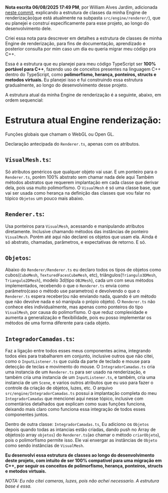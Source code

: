 **Nota escrita 06/08/2025 17:49 PM**, por William Alves Jardim, adicionada [neste commit](https://github.com/WilliamJardim/Engine/commit/5eacd51d883d16d602e5db84ca7278b9d2ad838d), explicando a estrutura de classes da minha Engine de renderização(que está atualmente na subpasta `src/engine/renderer/`), que eu planejei e construí especificamente para esse projeto, ao longo do desenvolvimento dele.

Criei essa nota para descrever em detalhes a estrutura de classes de minha Engine de renderização, para fins de documentação, aprendizado e posterior consulta por mim caso um dia eu queria migrar meu código pra C++. 

Essa é a estrutura que eu planejei para meu código TypeScript ser **100% portável para C++**, fazendo uso de conceitos presentes na linguagem C++ dentro do TypeScript, como **polimorfismo, herança, ponteiros, structs e metodos virtuais.**
Eu planejei isso e fui construindo essa estrutura gradualmente, ao longo do desenvolvimento desse projeto.

A estrutura atual da minha Engine de renderização é a seguinte, abaixo, em ordem sequencial:

# Estrutura atual Engine renderização:

Funções globais que chamam o WebGL ou Open GL.

Declaração antecipada do `Renderer.ts`, apenas com os atributos.

## `VisualMesh.ts`:
Só atributos genéricos que qualquer objeto vai usar. E um ponteiro para o `Renderer.ts`, porém 100% abstrato sem chamar nada dele aqui 
Também métodos abstratos que requerem implantação em cada classe que derivar dela, pois usa muito polimorfismo. O `VisualMesh` é só uma classe base, que vai ser usada como herança na definição das classes que vou falar no tópico `Objetos` um pouco mais abaixo.

## `Renderer.ts`:
Usa ponteiros para `VisualMesh`, acessando e manipulando atributos diretamente. Inclusive chamando métodos das instâncias de ponteiro `VisualMesh`. Porém até aqui não declarei os objetos que usam ela. Ainda é só abstrato, chamadas, parâmetros, e expectativas de retorno. E só.

## `Objetos`:
Abaixo do `Renderer/Renderer.ts` eu declaro todos os tipos de objetos como cubos(`CuboMesh`, `TexturedFacesCubeMesh`, etc), triângulos(`Triangulo3DMesh`, `Triangulo2DMesh`), modelo 3d(tipo `OBJMesh`), cada um com seus métodos implementados, recebendo o que o `Renderer.ts` envia como parâmetro(caso o método use parametros) e devolvendo o que o `Renderer.ts` espera receber(ou não enviando nada, quando é um método que não devolve nada e só manipula o própio objeto).
O `Renderer.ts` não conhece eles individualmente, mas apenas como ponteiros do tipo `VisualMesh`, por causa do polimorfismo. O que reduz complexidade e aumenta a generalização e flexibilidade, pois eu posso implementar os métodos de uma forma diferente para cada objeto.

## `IntegradorCamadas.ts`:
Faz a ligação entre todos esses meus componentes acima, integrando todos eles para trabalharem em conjunto, inclusive outros que não citei, como o `InputListener.ts` que cuida da parte de teclado e mouse para detecção de teclas e movimento do mouse. O `IntegradorCamadas.ts` cria uma instancia de um `Renderer.ts` para ser usado na renderização, e também cria uma instancia de um `InputListener.ts`, e também, cria uma instancia de um `Scene`, e varios outros atributos que eu uso para fazer o controle da criação de objetos, luzes, etc. O arquivo `src/engine/IntegradorCamadas.ts` possui a implantação completa do meu `IntegradorCamadas` que mencionei aqui nesse tópico, inclusive com comentários detalhados que explicam como suas funções funciona, deixando mais claro como funciona essa integração de todos esses componentes juntos.

Dentro de outra classe: `IntegradorCamadas.ts`, Eu adiciono os `Objetos` depois quando todas as intancias estão criadas, dando push no Array de objetos(o array `objetos`) do `Renderer.ts`(ao chamar o método `criarObjeto`), pois o polimorfismo permite isso. Ele vai enxergar as instâncias de `Objeto` como sendo instâncias de `VisualMesh`.

**Eu desenvolvi essa estrutura de classes ao longo do desenvolvimento deste projeto, com intuito de ser 100% compativel para uma migração em C++, por seguir os conceitos de polimorfismo, herança, ponteiros, structs e metodos virtuais.**

*NOTA: Eu não citei cameras, luzes, pois não achei necessario. A estrutura base é essa.*